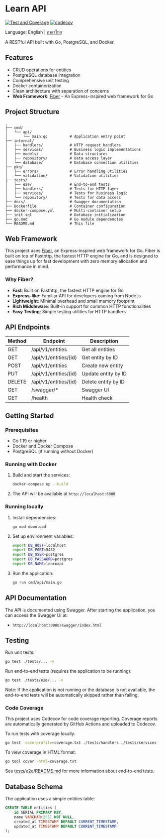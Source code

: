 # Learn API
[![Test and Coverage](https://github.com/chatre7/learn-go-api/actions/workflows/test-coverage.yml/badge.svg)](https://github.com/chatre7/learn-go-api/actions/workflows/test-coverage.yml)
[![codecov](https://codecov.io/gh/chatre7/learn-go-api/branch/main/graph/badge.svg)](https://codecov.io/gh/chatre7/learn-go-api)

Language: English | [ภาษาไทย](README.th.md)

A RESTful API built with Go, PostgreSQL, and Docker.

## Features

- CRUD operations for entities
- PostgreSQL database integration
- Comprehensive unit testing
- Docker containerization
- Clean architecture with separation of concerns
- **Web Framework**: [Fiber](https://gofiber.io/) - An Express-inspired web framework for Go

## Project Structure

```
.
├── cmd/
│   └── api/
│       └── main.go          # Application entry point
├── internal/
│   ├── handlers/            # HTTP request handlers
│   ├── services/            # Business logic implementations
│   ├── models/              # Data structures
│   ├── repository/          # Data access layer
│   └── database/            # Database connection utilities
├── pkg/
│   ├── errors/              # Error handling utilities
│   └── validation/          # Validation utilities
├── tests/
│   ├── e2e/                 # End-to-end tests
│   ├── handlers/            # Tests for HTTP layer
│   ├── services/            # Tests for business logic
│   └── repository/          # Tests for data access
├── docs/                    # Swagger documentation
├── Dockerfile               # Container configuration
├── docker-compose.yml       # Multi-container setup
├── init.sql                 # Database initialization
├── go.mod                   # Go module dependencies
└── README.md                # This file
```

## Web Framework

This project uses [Fiber](https://gofiber.io/), an Express-inspired web framework for Go. Fiber is built on top of Fasthttp, the fastest HTTP engine for Go, and is designed to ease things up for fast development with zero memory allocation and performance in mind.

### Why Fiber?

- **Fast**: Built on Fasthttp, the fastest HTTP engine for Go
- **Express-like**: Familiar API for developers coming from Node.js
- **Lightweight**: Minimal overhead and small memory footprint
- **Rich Middleware**: Built-in support for common HTTP functionalities
- **Easy Testing**: Simple testing utilities for HTTP handlers

## API Endpoints

| Method | Endpoint             | Description          |
|--------|----------------------|----------------------|
| GET    | /api/v1/entities     | Get all entities     |
| GET    | /api/v1/entities/{id}| Get entity by ID     |
| POST   | /api/v1/entities     | Create new entity    |
| PUT    | /api/v1/entities/{id}| Update entity by ID  |
| DELETE | /api/v1/entities/{id}| Delete entity by ID  |
| GET    | /swagger/*           | Swagger UI           |
| GET    | /health              | Health check         |

## Getting Started

### Prerequisites

- Go 1.19 or higher
- Docker and Docker Compose
- PostgreSQL (if running without Docker)

### Running with Docker

1. Build and start the services:
   ```bash
   docker-compose up --build
   ```

2. The API will be available at `http://localhost:8080`

### Running locally

1. Install dependencies:
   ```bash
   go mod download
   ```

2. Set up environment variables:
   ```bash
   export DB_HOST=localhost
   export DB_PORT=5432
   export DB_USER=postgres
   export DB_PASSWORD=postgres
   export DB_NAME=learnapi
   ```

3. Run the application:
   ```bash
   go run cmd/api/main.go
   ```

## API Documentation

The API is documented using Swagger. After starting the application, you can access the Swagger UI at:
- `http://localhost:8080/swagger/index.html`

## Testing

Run unit tests:
```bash
go test ./tests/... -v
```

Run end-to-end tests (requires the application to be running):
```bash
go test ./tests/e2e/... -v
```

Note: If the application is not running or the database is not available, the end-to-end tests will be automatically skipped rather than failing.

### Code Coverage

This project uses Codecov for code coverage reporting. Coverage reports are automatically generated by GitHub Actions and uploaded to Codecov.

To run tests with coverage locally:
```bash
go test -coverprofile=coverage.txt ./tests/handlers ./tests/services
```

To view coverage in HTML format:
```bash
go tool cover -html=coverage.txt
```

See [tests/e2e/README.md](tests/e2e/README.md) for more information about end-to-end tests.

## Database Schema

The application uses a simple entities table:

```sql
CREATE TABLE entities (
    id SERIAL PRIMARY KEY,
    name VARCHAR(255) NOT NULL,
    created_at TIMESTAMP DEFAULT CURRENT_TIMESTAMP,
    updated_at TIMESTAMP DEFAULT CURRENT_TIMESTAMP
);
```
